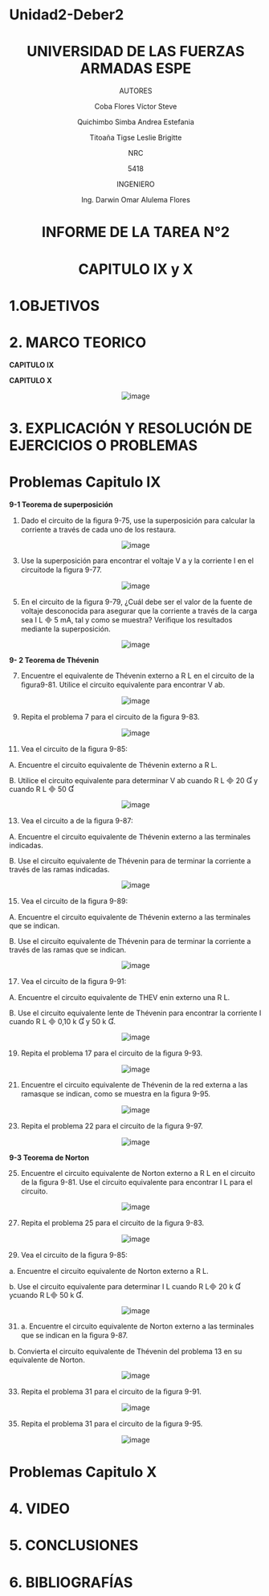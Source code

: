 # Unidad2-Deber2

<div align="center">

# UNIVERSIDAD DE LAS FUERZAS ARMADAS ESPE

AUTORES

Coba Flores Víctor Steve

Quichimbo Simba Andrea Estefania

Titoaña Tigse Leslie Brigitte

NRC
  
5418

INGENIERO

Ing. Darwin Omar Alulema Flores

# INFORME DE LA TAREA N°2

# CAPITULO IX y X
  
</div>

# 1.OBJETIVOS

# 2. MARCO TEORICO

**CAPITULO IX**

<div align="center">
  

</div>
 
**CAPITULO X**

<div align="center">
  
![image](https://user-images.githubusercontent.com/84430867/124372689-d0e40c00-dc51-11eb-8dde-a85f5bada22c.png)

</div>

# 3. EXPLICACIÓN Y RESOLUCIÓN DE EJERCICIOS O PROBLEMAS

# Problemas Capitulo  IX

**9-1 Teorema de superposición**

1. Dado el circuito de la ﬁgura 9-75, use la superposición para calcular la corriente a través de cada uno de los restaura.

<div align="center">
  
![image](https://user-images.githubusercontent.com/84430867/124210864-cee34700-dab1-11eb-973e-0b5bf9d63dc8.png)

</div>

3. Use la superposición para encontrar el voltaje V a y la corriente I en el circuitode la ﬁgura 9-77.

<div align="center">
  
![image](https://user-images.githubusercontent.com/84430867/124210983-05b95d00-dab2-11eb-9718-b67178800b62.png)

</div>

5. En el circuito de la ﬁgura 9-79, ¿Cuál debe ser el valor de la fuente de voltaje desconocida para asegurar que la corriente a través de la carga sea I  L  5 mA, tal y como se muestra? Veriﬁque los resultados mediante la superposición.

<div align="center">
  
![image](https://user-images.githubusercontent.com/84430867/124211302-7f514b00-dab2-11eb-8d49-1c70cdb182d4.png)

</div>

**9- 2 Teorema de Thévenin**

7. Encuentre el equivalente de Thévenin externo a R L en el circuito de la ﬁgura9-81. Utilice el circuito equivalente para encontrar V ab.

<div align="center">

![image](https://user-images.githubusercontent.com/84430867/124211522-d9521080-dab2-11eb-936d-d6f72298af9a.png)

</div>

9. Repita el problema 7 para el circuito de la ﬁgura 9-83.

<div align="center">
  
![image](https://user-images.githubusercontent.com/84430867/124218618-30aaad80-dac0-11eb-9dcf-584a81419b7f.png)

</div>

11. Vea el circuito de la ﬁgura 9-85: 

A. Encuentre el circuito equivalente de Thévenin externo a R L.

B. Utilice el circuito equivalente para determinar V ab cuando R L  20  y cuando R L  50 

<div align="center">
  
![image](https://user-images.githubusercontent.com/84430867/124219023-0e655f80-dac1-11eb-9364-3d314afbaca5.png)

</div>

13. Vea el circuito a de la ﬁgura 9-87:

A. Encuentre el circuito equivalente de Thévenin externo a las terminales indicadas.

B. Use el circuito equivalente de Thévenin para de terminar la corriente a través de las ramas indicadas.

<div align="center">
  
![image](https://user-images.githubusercontent.com/84430867/124219483-1245b180-dac2-11eb-86b8-248916f10320.png)

</div>

15. Vea el circuito de la ﬁgura 9-89:

A. Encuentre el circuito equivalente de Thévenin externo a las terminales que se indican.

B. Use el circuito equivalente de Thévenin para de terminar la corriente a través de las ramas que se indican.

<div align="center">

![image](https://user-images.githubusercontent.com/84430867/124220120-fb538f00-dac2-11eb-9211-46f1f0d8179c.png)

</div>

17. Vea el circuito de la ﬁgura 9-91:

A. Encuentre el circuito equivalente de THEV enin externo una R L.

B. Use el circuito equivalente lente de Thévenin para encontrar la corriente I cuando R L  0,10 k  y 50 k .

<div align="center">
  
![image](https://user-images.githubusercontent.com/84430867/124221142-bfb9c480-dac4-11eb-87f9-cc2ec13d2f69.png)

</div>

19. Repita el problema 17 para el circuito de la ﬁgura 9-93.

<div align="center">
  
![image](https://user-images.githubusercontent.com/84430867/124221502-83d32f00-dac5-11eb-88f1-6a9cc5e44817.png)

</div>

21. Encuentre el circuito equivalente de Thévenin de la red externa a las ramasque se indican, como se muestra en la ﬁgura 9-95.

<div align="center">
  
![image](https://user-images.githubusercontent.com/84430867/124222242-fb558e00-dac6-11eb-8032-1a50db3966ea.png)

</div>

23. Repita el problema 22 para el circuito de la ﬁgura 9-97.

<div align="center">
  
![image](https://user-images.githubusercontent.com/84430867/124222530-88004c00-dac7-11eb-86c7-b57b67b216f1.png)

</div>

**9-3 Teorema de Norton**

25. Encuentre el circuito equivalente de Norton externo a R L en el circuito de la ﬁgura 9-81. Use el circuito equivalente para encontrar I  L para el circuito.

<div align="center">
  
![image](https://user-images.githubusercontent.com/84430867/124342933-62d61100-db8d-11eb-9bef-fc7c8b7c303c.png)

</div>

27. Repita el problema 25 para el circuito de la ﬁgura 9-83.

<div align="center">
  
![image](https://user-images.githubusercontent.com/84430867/124343635-a2ebc280-db92-11eb-852a-aa5e9cb37508.png)

</div>

29. Vea el circuito de la ﬁgura 9-85:

a. Encuentre el circuito equivalente de Norton externo a R L.

b. Use el circuito equivalente para determinar I  L cuando R L 20 k  ycuando R L 50 k .

<div align="center">
  
![image](https://user-images.githubusercontent.com/84430867/124343646-b8f98300-db92-11eb-8bab-d0bd308dd127.png)

</div>

31. a. Encuentre el circuito equivalente de Norton externo a las terminales que se indican en la ﬁgura 9-87.

b. Convierta el circuito equivalente de Thévenin del problema 13 en su equivalente de Norton.

<div align="center">
  
![image](https://user-images.githubusercontent.com/84430867/124343653-cb73bc80-db92-11eb-907a-1271fbab8ada.png)

</div>

33. Repita el problema 31 para el circuito de la ﬁgura 9-91.

<div align="center">
  
![image](https://user-images.githubusercontent.com/84430867/124343662-e1817d00-db92-11eb-9db2-2dcf9b255283.png)

</div>

35. Repita el problema 31 para el circuito de la ﬁgura 9-95.

<div align="center">
  
![image](https://user-images.githubusercontent.com/84430867/124343678-0d9cfe00-db93-11eb-83e6-51146fac3317.png)

</div>

# Problemas Capitulo  X

# 4. VIDEO

# 5. CONCLUSIONES

# 6. BIBLIOGRAFÍAS
